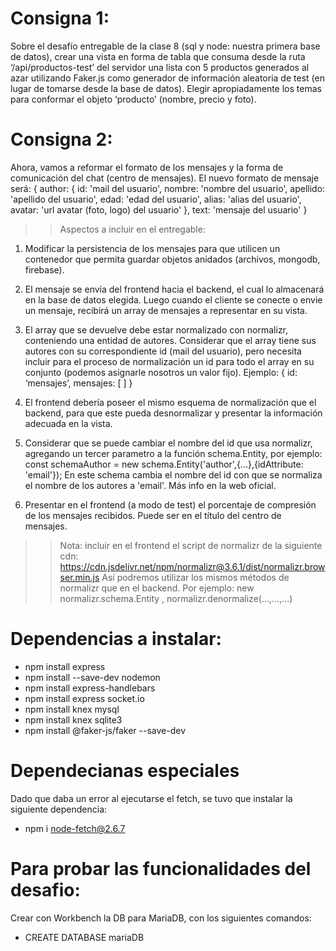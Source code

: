 # Consigna 1: 
Sobre el desafío entregable de la clase 8 (sql y node: nuestra primera base de datos), crear una vista en forma de tabla que consuma desde la ruta ‘/api/productos-test’ del servidor una lista con 5 productos generados al azar utilizando Faker.js como generador de información aleatoria de test (en lugar de tomarse desde la base de datos). Elegir apropiadamente los temas para conformar el objeto ‘producto’ (nombre, precio y foto).

# Consigna 2: 
Ahora, vamos a reformar el formato de los mensajes y la forma de comunicación del chat (centro de mensajes).
El nuevo formato de mensaje será:
{ 
    author: {
        id: 'mail del usuario', 
        nombre: 'nombre del usuario', 
        apellido: 'apellido del usuario', 
        edad: 'edad del usuario', 
        alias: 'alias del usuario',
        avatar: 'url avatar (foto, logo) del usuario'
    },
    text: 'mensaje del usuario'
}

>> Aspectos a incluir en el entregable: 
1. Modificar la persistencia de los mensajes para que utilicen un contenedor que permita guardar objetos anidados (archivos, mongodb, firebase).

2. El mensaje se envía del frontend hacia el backend, el cual lo almacenará en la base de datos elegida. Luego cuando el cliente se conecte o envie un mensaje, recibirá un array de mensajes a representar en su vista. 

3. El array que se devuelve debe estar normalizado con normalizr, conteniendo una entidad de autores. Considerar que el array tiene sus autores con su correspondiente id (mail del usuario), pero necesita incluir para el proceso de normalización un id para todo el array en su conjunto (podemos asignarle nosotros un valor fijo).
Ejemplo: { id: ‘mensajes’, mensajes: [ ] }

4. El frontend debería poseer el mismo esquema de normalización que el backend, para que este pueda desnormalizar y presentar la información adecuada en la vista.

5. Considerar que se puede cambiar el nombre del id que usa normalizr, agregando un tercer parametro a la función schema.Entity, por ejemplo:
const schemaAuthor = new schema.Entity('author',{...},{idAttribute: 'email'});
En este schema cambia el nombre del id con que se normaliza el nombre de los autores a 'email'. Más info en la web oficial.

6. Presentar en el frontend (a modo de test) el porcentaje de compresión de los mensajes recibidos. Puede ser en el título del centro de mensajes.

>> Nota: incluir en el frontend el script de normalizr de la siguiente cdn: https://cdn.jsdelivr.net/npm/normalizr@3.6.1/dist/normalizr.browser.min.js
Así podremos utilizar los mismos métodos de normalizr que en el backend. Por ejemplo:  new normalizr.schema.Entity , normalizr.denormalize(...,...,...)


# Dependencias a instalar:
- npm install express
- npm install --save-dev nodemon
- npm install express-handlebars
- npm install express socket.io
- npm install knex mysql 
- npm install knex sqlite3
- npm install @faker-js/faker --save-dev

# Dependecianas especiales
Dado que daba un error al ejecutarse el fetch, se tuvo que instalar la siguiente dependencia:
- npm i node-fetch@2.6.7

# Para probar las funcionalidades del desafio:
Crear con Workbench la DB para MariaDB, con los siguientes comandos:
- CREATE DATABASE mariaDB